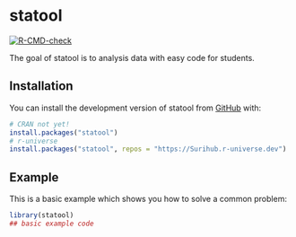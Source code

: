 
# statool

<!-- badges: start -->
[![R-CMD-check](https://github.com/Surihub/statool/actions/workflows/R-CMD-check.yaml/badge.svg)](https://github.com/Surihub/statool/actions/workflows/R-CMD-check.yaml)
<!-- badges: end -->

The goal of statool is to analysis data with easy code for students.

## Installation

You can install the development version of statool from [GitHub](https://github.com/Surihub/statool) with:

``` r
# CRAN not yet!
install.packages("statool")
# r-universe
install.packages("statool", repos = "https://Surihub.r-universe.dev")
```

## Example

This is a basic example which shows you how to solve a common problem:

``` r
library(statool)
## basic example code
```


